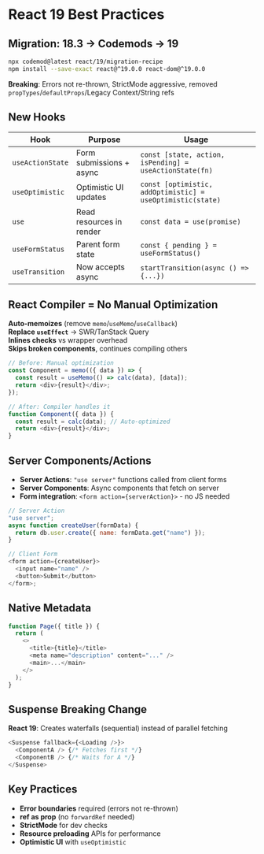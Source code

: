 # React 19 Best Practices

## Migration: 18.3 → Codemods → 19

```bash
npx codemod@latest react/19/migration-recipe
npm install --save-exact react@^19.0.0 react-dom@^19.0.0
```

**Breaking**: Errors not re-thrown, StrictMode aggressive, removed `propTypes`/`defaultProps`/Legacy Context/String refs

## New Hooks

| Hook             | Purpose                  | Usage                                                      |
| ---------------- | ------------------------ | ---------------------------------------------------------- |
| `useActionState` | Form submissions + async | `const [state, action, isPending] = useActionState(fn)`    |
| `useOptimistic`  | Optimistic UI updates    | `const [optimistic, addOptimistic] = useOptimistic(state)` |
| `use`            | Read resources in render | `const data = use(promise)`                                |
| `useFormStatus`  | Parent form state        | `const { pending } = useFormStatus()`                      |
| `useTransition`  | Now accepts async        | `startTransition(async () => {...})`                       |

## React Compiler = No Manual Optimization

**Auto-memoizes** (remove `memo`/`useMemo`/`useCallback`)  
**Replace `useEffect`** → SWR/TanStack Query  
**Inlines checks** vs wrapper overhead  
**Skips broken components**, continues compiling others

```javascript
// Before: Manual optimization
const Component = memo(({ data }) => {
  const result = useMemo(() => calc(data), [data]);
  return <div>{result}</div>;
});

// After: Compiler handles it
function Component({ data }) {
  const result = calc(data); // Auto-optimized
  return <div>{result}</div>;
}
```

## Server Components/Actions

- **Server Actions**: `"use server"` functions called from client forms
- **Server Components**: Async components that fetch on server
- **Form integration**: `<form action={serverAction}>` - no JS needed

```javascript
// Server Action
"use server";
async function createUser(formData) {
  return db.user.create({ name: formData.get("name") });
}

// Client Form
<form action={createUser}>
  <input name="name" />
  <button>Submit</button>
</form>;
```

## Native Metadata

```javascript
function Page({ title }) {
  return (
    <>
      <title>{title}</title>
      <meta name="description" content="..." />
      <main>...</main>
    </>
  );
}
```

## Suspense Breaking Change

**React 19**: Creates waterfalls (sequential) instead of parallel fetching

```javascript
<Suspense fallback={<Loading />}>
  <ComponentA /> {/* Fetches first */}
  <ComponentB /> {/* Waits for A */}
</Suspense>
```

## Key Practices

- **Error boundaries** required (errors not re-thrown)
- **ref as prop** (no `forwardRef` needed)
- **StrictMode** for dev checks
- **Resource preloading** APIs for performance
- **Optimistic UI** with `useOptimistic`
